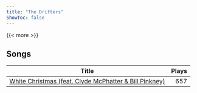 ```yaml
---
title: "The Drifters"
ShowToc: false
---
```


{{< more >}}

## Songs
Title | Plays 
----- | -----: 
[White Christmas (feat. Clyde McPhatter & Bill Pinkney)](/songs/white-christmas-feat-clyde-mcphatter-bill-pinkney) | 657


